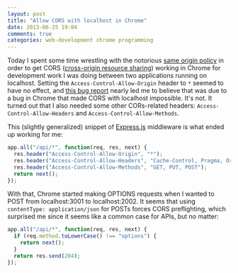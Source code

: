 ```yaml
---
layout: post
title: "Allow CORS with localhost in Chrome"
date: 2013-06-25 19:04
comments: true
categories: web-development chrome programming
---
```


Today I spent some time wrestling with the notorious
[same origin policy](https://developer.mozilla.org/en-US/docs/Web/JavaScript/Same_origin_policy_for_JavaScript)
in order to get CORS
([cross-origin resource sharing](https://developer.mozilla.org/en-US/docs/HTTP/Access_control_CORS))
working in Chrome for development work I was doing between two applications
running on localhost. Setting the `Access-Control-Allow-Origin` header to `*`
seemed to have no effect, and
[this bug report](https://code.google.com/p/chromium/issues/detail?id=67743)
nearly led me to believe that was due to a bug in Chrome that made CORS with
localhost impossible. It's not. It turned out that I also needed some other
CORs-related headers: `Access-Control-Allow-Headers` and
`Access-Control-Allow-Methods`.

This (slightly generalized) snippet of [Express.js](http://expressjs.com)
middleware is what ended up working for me:

```javascript
app.all("/api/*", function(req, res, next) {
  res.header("Access-Control-Allow-Origin", "*");
  res.header("Access-Control-Allow-Headers", "Cache-Control, Pragma, Origin, Authorization, Content-Type, X-Requested-With");
  res.header("Access-Control-Allow-Methods", "GET, PUT, POST");
  return next();
});
```

With that, Chrome started making OPTIONS requests when I wanted to POST from
localhost:3001 to localhost:2002. It seems that using `contentType:
application/json` for POSTs forces CORS preflighting, which surprised me since
it seems like a common case for APIs, but no matter:

```javascript
app.all("/api/*", function(req, res, next) {
  if (req.method.toLowerCase() !== "options") {
    return next();
  }
  return res.send(204);
});
```
